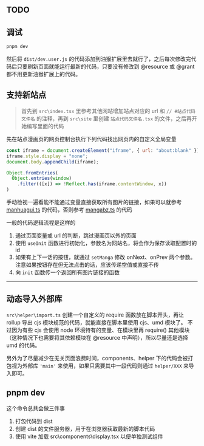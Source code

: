 ## TODO

## 调试

```bash
pnpm dev
```

然后将 `dist/dev.user.js` 的代码添加到油猴扩展里去就行了，之后每次修改完代码后只要刷新页面就能运行最新的代码，只要没有修改到 @resource 或 @grant 都不用更新油猴扩展上的代码。

## 支持新站点

> 首先到 `src\index.tsx` 里参考其他网站增加站点对应的 url 和 `// #站点代码文件名` 的注释，再到 `src\site` 里创建 `站点代码文件名.tsx` 的文件，之后再开始编写里面的代码

先在站点漫画页的网页控制台执行下列代码找出网页内的自定义全局变量

```js
const iframe = document.createElement("iframe", { url: "about:blank" });
iframe.style.display = "none";
document.body.appendChild(iframe);

Object.fromEntries(
  Object.entries(window)
    .filter(([x]) => !Reflect.has(iframe.contentWindow, x))
)
```

手动检视一遍看能不能通过变量直接获取所有图片的链接，如果可以就参考 [manhuagui.ts](../src/site/manhuagui.tsx) 的代码，否则参考 [mangabz.ts](../src/site/mangabz.tsx) 的代码

一般的代码逻辑流程是这样的

1. 通过页面变量或 url 的判断，跳过漫画页以外的页面
2. 使用 `useInit` 函数进行初始化，参数名为网站名，将会作为保存读取配置时的 id
3. 如果有上下一话的按钮，就通过 `setManga` 修改 onNext、onPrev 两个参数。注意如果按钮存在但无法点击的话，应该传递空值或直接不传
4. 向 `init` 函数传一个返回所有图片链接的函数

---

## 动态导入外部库

`src\helper\import.ts`
创建一个自定义的 require 函数放在脚本开头，再让 rollup 导出 cjs 模块规范的代码，就能直接在脚本里使用 cjs、umd 模块了。
不过因为有些 cjs 会使用 node 环境特有的变量、在模块里再 require() 其他模块（这种情况下也需要将其依赖模块在 @resource 中声明），所以尽量还是选择 umd 的代码。

另外为了尽量减少在无关页面浪费时间，components、helper 下的代码会被打包视为外部库 `'main'` 来使用，如果只需要其中一段代码则通过 `helper/XXX` 来导入即可。

## pnpm dev

这个命令总共会做三件事

1. 打包代码到 dist
2. 创建 dist 的文件服务器，用于在浏览器获取最新的脚本代码
3. 使用 vite 加载 src\components\display.tsx 以便单独测试组件
